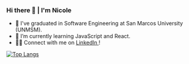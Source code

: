 
### Hi there 👋 | I'm Nicole
- 🔭 I've graduated in Software Engineering at San Marcos University (UNMSM).
- 🌱 I’m currently learning JavaScript and React.
- 👩‍💻 Connect with me on <a href="https://www.linkedin.com/in/nicole-tumi"> LinkedIn </a>!

[![Top Langs](https://github-readme-stats.vercel.app/api/top-langs/?username=nicole-tumi&layout=compact&theme=dracula&hide_progress=true)](https://github.com/anuraghazra/github-readme-stats)

<!--
- 🌱 I’m currently learning React.
[![Anurag's GitHub stats](https://github-readme-stats.vercel.app/api?username=nicole-tumi&show_icons=true&theme=dracula)](https://github.com/anuraghazra/github-readme-stats)
<a href="https://www.linkedin.com/in/nicole-tumi">
  <img src="https://img.shields.io/badge/LinkedIn-0077B5?style=for-the-badge&logo=linkedin&logoColor=white"/>
</a> -->
